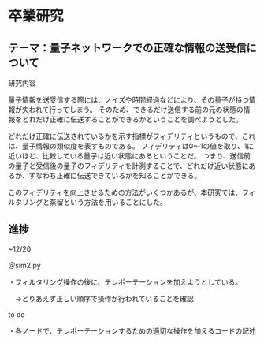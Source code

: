 # 卒業研究
## テーマ：量子ネットワークでの正確な情報の送受信について
研究内容

量子情報を送受信する際には、ノイズや時間経過などにより、その量子が持つ情報が失われて行ってしまう。
そのため、できるだけ送信する前の元の状態の情報をどれだけ正確に伝送することができるかということを調べようとした。

どれだけ正確に伝送されているかを示す指標がフィデリティというもので、これは、量子情報の類似度を表すものである。
フィデリティは0～1の値を取り、1に近いほど、比較している量子は近い状態にあるということだ。
つまり、送信前の量子と受信後の量子のフィデリティを計測することで、どれだけ近い状態にあるか、すなわち正確に伝送できているかを知ることができる。

このフィデリティを向上させるための方法がいくつかあるが、本研究では、フィルタリングと蒸留という方法を用いることにした。

## 進捗
~12/20

＠sim2.py

・フィルタリング操作の後に、テレポーテーションを加えようとしている。

　->とりあえず正しい順序で操作が行われていることを確認

to do

・各ノードで、テレポーテーションするための適切な操作を加えるコードの記述
